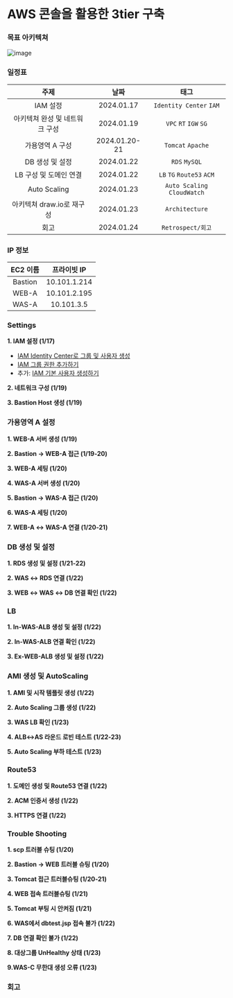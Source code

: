 # AWS 콘솔을 활용한 3tier 구축

### 목표 아키텍쳐
![image](https://github.com/plum-king/3tier-AWS-console/assets/77599304/0758c6ca-a4a5-4899-b6dc-edc8b33d485d)

### 일정표
|주제|날짜|태그|
|:---:|:---:|:---:|
|IAM 설정|2024.01.17|`Identity Center` `IAM`|
|아키텍쳐 완성 및 네트워크 구성|2024.01.19|`VPC` `RT` `IGW` `SG`|
|가용영역 A 구성|2024.01.20-21|`Tomcat` `Apache`|
|DB 생성 및 설정|2024.01.22|`RDS` `MySQL`|
|LB 구성 및 도메인 연결|2024.01.22|`LB` `TG` `Route53` `ACM`|
|Auto Scaling|2024.01.23|`Auto Scaling` `CloudWatch`|
|아키텍쳐 draw.io로 재구성|2024.01.23|`Architecture`|
|회고|2024.01.24|`Retrospect/회고`|

### IP 정보
|EC2 이름|프라이빗 IP|
|:---:|:---:|
|Bastion|10.101.1.214|
|WEB-A|10.101.2.195|
|WAS-A|10.101.3.5|

### Settings
**1. IAM 설정 (1/17)**
  - [IAM Identity Center로 그룹 및 사용자 생성](https://plum-king.tistory.com/25)
  - [IAM 그룹 권한 추가하기](https://plum-king.tistory.com/26)
  - 추가: [IAM 기본 사용자 생성하기](https://plum-king.tistory.com/27)

**2. 네트워크 구성 (1/19)**

**3. Bastion Host 생성 (1/19)**

### 가용영역 A 설정
**1. WEB-A 서버 생성 (1/19)**

**2. Bastion → WEB-A 접근 (1/19-20)**

**3. WEB-A 세팅 (1/20)**

**4. WAS-A 서버 생성 (1/20)**

**5. Bastion → WAS-A 접근 (1/20)**

**6. WAS-A 세팅 (1/20)**

**7. WEB-A ↔ WAS-A 연결 (1/20-21)**

### DB 생성 및 설정
**1. RDS 생성 및 설정 (1/21-22)**

**2. WAS ↔ RDS 연결 (1/22)**

**3. WEB ↔ WAS ↔ DB 연결 확인 (1/22)**

### LB
**1. In-WAS-ALB 생성 및 설정 (1/22)**

**2. In-WAS-ALB 연결 확인 (1/22)**

**3. Ex-WEB-ALB 생성 및 설정 (1/22)**

### AMI 생성 및 AutoScaling
**1. AMI 및 시작 템플릿 생성 (1/22)**

**2. Auto Scaling 그룹 생성 (1/22)**

**3. WAS LB 확인 (1/23)**

**4. ALB↔AS 라운드 로빈 테스트 (1/22-23)**

**5. Auto Scaling 부하 테스트 (1/23)**

### Route53
**1. 도메인 생성 및 Route53 연결 (1/22)**

**2. ACM 인증서 생성 (1/22)**

**3. HTTPS 연결 (1/22)**

### Trouble Shooting
**1. scp 트러블 슈팅 (1/20)**

**2. Bastion → WEB 트러블 슈팅 (1/20)**

**3. Tomcat 접근 트러블슈팅 (1/20-21)**

**4. WEB 접속 트러블슈팅 (1/21)**

**5. Tomcat 부팅 시 안켜짐 (1/21)**

**6. WAS에서 dbtest.jsp 접속 불가 (1/22)**

**7. DB 연결 확인 불가 (1/22)**

**8. 대상그룹 UnHealthy 상태 (1/23)**

**9.WAS-C 무한대 생성 오류 (1/23)**

### 회고

